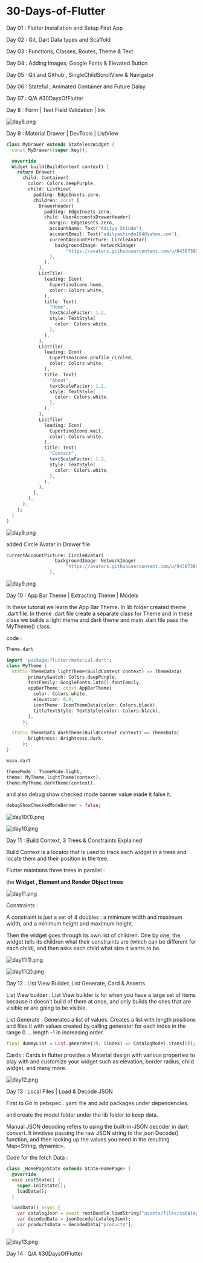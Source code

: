 # 30-Days-of-Flutter

Day 01 :
Flutter Installation and Setup
First App

Day 02 :
Git, Dart Data types and Scaffold

Day 03 :
Functions, Classes, Routes, Theme & Text

Day 04 :
Adding Images, Google Fonts & Elevated Button

Day 05 :
Git and Github , SingleChildScrollView & Navigator

Day 06 :
Stateful , Animated Container and Future Dalay

Day 07 :
Q/A #30DaysOfFlutter

Day 8 : Form | Text Field Validation | Ink

![day8.png](https://prod-files-secure.s3.us-west-2.amazonaws.com/cb8e679a-57d1-4f54-aba0-32ede6037043/7177fac6-4b7f-4b3b-a256-00629c12c95a/day8.png)

Day 9 : Material Drawer | DevTools | ListView

```dart
class MyDrawer extends StatelessWidget {
  const MyDrawer({super.key});

  @override
  Widget build(BuildContext context) {
    return Drawer(
      child: Container(
        color: Colors.deepPurple,
        child: ListView(
          padding: EdgeInsets.zero,
          children: const [
            DrawerHeader(
              padding: EdgeInsets.zero,
              child: UserAccountsDrawerHeader(
                margin: EdgeInsets.zero,
                accountName: Text("Aditya Shinde"),
                accountEmail: Text("adityashinde104@yahoo.com"),
                currentAccountPicture: CircleAvatar(
                  backgroundImage: NetworkImage(
                      "https://avatars.githubusercontent.com/u/94387380?s=400&u=11daaf4ba22c8a9b1e70fd55279e7b72fb486724&v=4"),
                ),
              ),
            ),
            ListTile(
              leading: Icon(
                CupertinoIcons.home,
                color: Colors.white,
              ),
              title: Text(
                "Home",
                textScaleFactor: 1.2,
                style: TextStyle(
                  color: Colors.white,
                ),
              ),
            ),
            ListTile(
              leading: Icon(
                CupertinoIcons.profile_circled,
                color: Colors.white,
              ),
              title: Text(
                "About",
                textScaleFactor: 1.2,
                style: TextStyle(
                  color: Colors.white,
                ),
              ),
            ),
            ListTile(
              leading: Icon(
                CupertinoIcons.mail,
                color: Colors.white,
              ),
              title: Text(
                "Contact",
                textScaleFactor: 1.2,
                style: TextStyle(
                  color: Colors.white,
                ),
              ),
            ),
          ],
        ),
      ),
    );
  }
}
```

![day9.png](https://prod-files-secure.s3.us-west-2.amazonaws.com/cb8e679a-57d1-4f54-aba0-32ede6037043/0c160ed8-4e19-4271-a4bf-7f723382f224/day9.png)

added Circle Avatar in Drawer file.

```dart
currentAccountPicture: CircleAvatar(
                  backgroundImage: NetworkImage(
                      "https://avatars.githubusercontent.com/u/94387380?s=400&u=11daaf4ba22c8a9b1e70fd55279e7b72fb486724&v=4"),
                ),
```

![day9.png](https://prod-files-secure.s3.us-west-2.amazonaws.com/cb8e679a-57d1-4f54-aba0-32ede6037043/f0e7d93e-44f7-442e-b2d4-4a3824a23a2a/day9.png)

Day 10 : App Bar Theme | Extracting Theme | Models

In these tutorial we learn the App Bar Theme. In lib folder created theme .dart file. In theme .dart file create a separate class for Theme and in these class we builds a light theme and dark theme and main .dart file pass the MyTheme() class.

code :

```dart
Theme.dart

import 'package:flutter/material.dart';
class MyTheme {
  static ThemeData lightTheme(BuildContext context) => ThemeData(
        primarySwatch: Colors.deepPurple,
        fontFamily: GoogleFonts.lato().fontFamily,
        appBarTheme: const AppBarTheme(
          color: Colors.white,
          elevation: 0.0,
          iconTheme: IconThemeData(color: Colors.black),
          titleTextStyle: TextStyle(color: Colors.black),
        ),
      );

  static ThemeData darkTheme(BuildContext context) => ThemeData(
        brightness: Brightness.dark,
      );
}
```

```dart
main.dart

themeMode : ThemeMode.light,
theme: MyTheme.lightTheme(context),
theme:MyTheme.darkTheme(context),
```

and also debug show checked mode banner value made it false it.

```dart
debugShowCheckedModeBanner = false;
```

![day10(1).png](<https://prod-files-secure.s3.us-west-2.amazonaws.com/cb8e679a-57d1-4f54-aba0-32ede6037043/da2a9ffe-a6b1-4cb2-b073-8544f6cf84af/day10(1).png>)

![day10.png](https://prod-files-secure.s3.us-west-2.amazonaws.com/cb8e679a-57d1-4f54-aba0-32ede6037043/940922a7-731a-423c-bbbe-6aa99ac397f0/day10.png)

Day 11 : Build Context, 3 Trees & Constraints Explained

Build Context is a locator that is used to track each widget in a tress and locate them and their position in the tree.

Flutter maintains three trees in parallel :

the **Widget , Element and Render Object trees**

![day11.png](https://prod-files-secure.s3.us-west-2.amazonaws.com/cb8e679a-57d1-4f54-aba0-32ede6037043/a0ef14d8-022b-4930-805b-5113c03ccbb5/day11.png)

Constraints :

A constraint is just a set of 4 doubles : a minimum width and maximum width, and a minimum height and maximum height.

Then the widget goes through its own list of children. One by one, the widget tells its children what their constraints are (which can be different for each child), and then asks each child what size it wants to be.

![day11(1).png](<https://prod-files-secure.s3.us-west-2.amazonaws.com/cb8e679a-57d1-4f54-aba0-32ede6037043/df7f89cf-313a-4804-8649-ba972c41ac1c/day11(1).png>)

![day11(2).png](<https://prod-files-secure.s3.us-west-2.amazonaws.com/cb8e679a-57d1-4f54-aba0-32ede6037043/0ba205da-328d-43db-9a93-9bd9ce5c6a09/day11(2).png>)

Day 12 : List View Builder, List Generate, Card & Asserts

List View builder : List View builder is for when you have a large set of items because it doesn’t build of them at once, and only builds the ones that are visible or are going to be visible.

List Generate : Generates a list of values. Creates a list with length positions and files it with values created by calling generator for each index in the range 0 … length -1 in increasing order.

```dart
final dummyList = List.generate(20, (index) => CatalogModel.items[0]);
```

Cards : Cards in flutter provides a Material design with various properties to play with and customize your widget such as elevation, border radius, child widget, and many more.

![day12.png](https://prod-files-secure.s3.us-west-2.amazonaws.com/cb8e679a-57d1-4f54-aba0-32ede6037043/94aeaa96-9e42-4e84-9105-31ad657e4d0f/day12.png)

Day 13 : Local Files | Load & Decode JSON

First to Go in pebspec . yaml file and add packages under dependencies.

and create the model folder under the lib folder to keep data.

Manual JSON decoding refers to using the built-in-JSON decoder in dart: convert. It involves passing the raw JSON string to the json Decode() function, and then looking up the values you need in the resulting Map<String, dynamic>.

Code for the fetch Data :

```dart
class _HomePageState extends State<HomePage> {
  @override
  void initState() {
    super.initState();
    loadData();
  }

  loadData() async {
    var catalogJson = await rootBundle.loadString("assets/files/catalog.json");
    var decodedData = jsonDecode(catalogJson);
    var productsData = decodedData["products"];
  }
```

![day13.png](https://prod-files-secure.s3.us-west-2.amazonaws.com/cb8e679a-57d1-4f54-aba0-32ede6037043/4ace4617-7be7-4b9f-bb4f-9edc91eccf01/day13.png)

Day 14 : Q/A #30DaysOfFlutter
